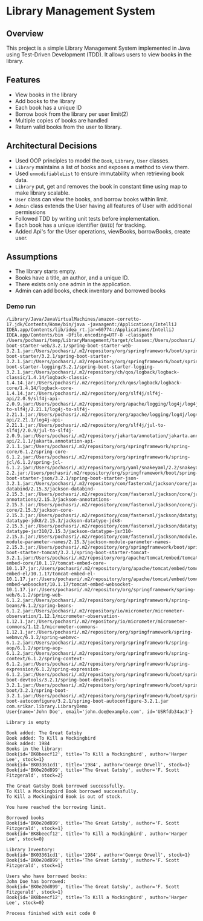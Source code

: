 # Library Management System

## Overview
This project is a simple Library Management System implemented in Java using Test-Driven Development (TDD). It allows users to view books in the library.

## Features
- View books in the library
- Add books to the library
- Each book has a unique ID
- Borrow book from the library per user limit(2)
- Multiple copies of books are handled
- Return valid books from the user to library. 

## Architectural Decisions
- Used OOP principles to model the `Book`, `Library`, `User` classes.
- `Library` maintains a list of books and exposes a method to view them.
- Used `unmodifiableList` to ensure immutability when retrieving book data.
- `Library` put, get and removes the book in constant time using map to make library scalable.
- `User` class can view the books, and borrow books within limit.
- `Admin` class extends the User having all features of User with additional permissions
- Followed TDD by writing unit tests before implementation.
- Each book has a unique identifier (`UUID`) for tracking.
- Added Api's for the User operations, viewBooks, borrowBooks, create user.

## Assumptions
- The library starts empty.
- Books have a title, an author, and a unique ID.
- There exists only one admin in the application.
- Admin can add books, check inventory and borrowed books

### Demo run

```
/Library/Java/JavaVirtualMachines/amazon-corretto-17.jdk/Contents/Home/bin/java -javaagent:/Applications/IntelliJ IDEA.app/Contents/lib/idea_rt.jar=60774:/Applications/IntelliJ IDEA.app/Contents/bin -Dfile.encoding=UTF-8 -classpath /Users/pochasri/temp/LibraryManagement/target/classes:/Users/pochasri/.m2/repository/org/springframework/boot/spring-boot-starter-web/3.2.1/spring-boot-starter-web-3.2.1.jar:/Users/pochasri/.m2/repository/org/springframework/boot/spring-boot-starter/3.2.1/spring-boot-starter-3.2.1.jar:/Users/pochasri/.m2/repository/org/springframework/boot/spring-boot-starter-logging/3.2.1/spring-boot-starter-logging-3.2.1.jar:/Users/pochasri/.m2/repository/ch/qos/logback/logback-classic/1.4.14/logback-classic-1.4.14.jar:/Users/pochasri/.m2/repository/ch/qos/logback/logback-core/1.4.14/logback-core-1.4.14.jar:/Users/pochasri/.m2/repository/org/slf4j/slf4j-api/2.0.9/slf4j-api-2.0.9.jar:/Users/pochasri/.m2/repository/org/apache/logging/log4j/log4j-to-slf4j/2.21.1/log4j-to-slf4j-2.21.1.jar:/Users/pochasri/.m2/repository/org/apache/logging/log4j/log4j-api/2.21.1/log4j-api-2.21.1.jar:/Users/pochasri/.m2/repository/org/slf4j/jul-to-slf4j/2.0.9/jul-to-slf4j-2.0.9.jar:/Users/pochasri/.m2/repository/jakarta/annotation/jakarta.annotation-api/2.1.1/jakarta.annotation-api-2.1.1.jar:/Users/pochasri/.m2/repository/org/springframework/spring-core/6.1.2/spring-core-6.1.2.jar:/Users/pochasri/.m2/repository/org/springframework/spring-jcl/6.1.2/spring-jcl-6.1.2.jar:/Users/pochasri/.m2/repository/org/yaml/snakeyaml/2.2/snakeyaml-2.2.jar:/Users/pochasri/.m2/repository/org/springframework/boot/spring-boot-starter-json/3.2.1/spring-boot-starter-json-3.2.1.jar:/Users/pochasri/.m2/repository/com/fasterxml/jackson/core/jackson-databind/2.15.3/jackson-databind-2.15.3.jar:/Users/pochasri/.m2/repository/com/fasterxml/jackson/core/jackson-annotations/2.15.3/jackson-annotations-2.15.3.jar:/Users/pochasri/.m2/repository/com/fasterxml/jackson/core/jackson-core/2.15.3/jackson-core-2.15.3.jar:/Users/pochasri/.m2/repository/com/fasterxml/jackson/datatype/jackson-datatype-jdk8/2.15.3/jackson-datatype-jdk8-2.15.3.jar:/Users/pochasri/.m2/repository/com/fasterxml/jackson/datatype/jackson-datatype-jsr310/2.15.3/jackson-datatype-jsr310-2.15.3.jar:/Users/pochasri/.m2/repository/com/fasterxml/jackson/module/jackson-module-parameter-names/2.15.3/jackson-module-parameter-names-2.15.3.jar:/Users/pochasri/.m2/repository/org/springframework/boot/spring-boot-starter-tomcat/3.2.1/spring-boot-starter-tomcat-3.2.1.jar:/Users/pochasri/.m2/repository/org/apache/tomcat/embed/tomcat-embed-core/10.1.17/tomcat-embed-core-10.1.17.jar:/Users/pochasri/.m2/repository/org/apache/tomcat/embed/tomcat-embed-el/10.1.17/tomcat-embed-el-10.1.17.jar:/Users/pochasri/.m2/repository/org/apache/tomcat/embed/tomcat-embed-websocket/10.1.17/tomcat-embed-websocket-10.1.17.jar:/Users/pochasri/.m2/repository/org/springframework/spring-web/6.1.2/spring-web-6.1.2.jar:/Users/pochasri/.m2/repository/org/springframework/spring-beans/6.1.2/spring-beans-6.1.2.jar:/Users/pochasri/.m2/repository/io/micrometer/micrometer-observation/1.12.1/micrometer-observation-1.12.1.jar:/Users/pochasri/.m2/repository/io/micrometer/micrometer-commons/1.12.1/micrometer-commons-1.12.1.jar:/Users/pochasri/.m2/repository/org/springframework/spring-webmvc/6.1.2/spring-webmvc-6.1.2.jar:/Users/pochasri/.m2/repository/org/springframework/spring-aop/6.1.2/spring-aop-6.1.2.jar:/Users/pochasri/.m2/repository/org/springframework/spring-context/6.1.2/spring-context-6.1.2.jar:/Users/pochasri/.m2/repository/org/springframework/spring-expression/6.1.2/spring-expression-6.1.2.jar:/Users/pochasri/.m2/repository/org/springframework/boot/spring-boot-devtools/3.2.1/spring-boot-devtools-3.2.1.jar:/Users/pochasri/.m2/repository/org/springframework/boot/spring-boot/3.2.1/spring-boot-3.2.1.jar:/Users/pochasri/.m2/repository/org/springframework/boot/spring-boot-autoconfigure/3.2.1/spring-boot-autoconfigure-3.2.1.jar com.srikar.library.LibraryDemo
User{name='John Doe', email='john.doe@example.com', id='USRfdb34ac3'}

Library is empty

Book added: The Great Gatsby
Book added: To Kill a Mockingbird
Book added: 1984
Books in the library:
Book{id='BK8beecf12', title='To Kill a Mockingbird', author='Harper Lee', stock=1}
Book{id='BK03361cd1', title='1984', author='George Orwell', stock=1}
Book{id='BK0e20d899', title='The Great Gatsby', author='F. Scott Fitzgerald', stock=2}

The Great Gatsby Book borrowed successfully.
To Kill a Mockingbird Book borrowed successfully.
To Kill a Mockingbird Book is out of stock.

You have reached the borrowing limit.

Borrowed books
Book{id='BK0e20d899', title='The Great Gatsby', author='F. Scott Fitzgerald', stock=1}
Book{id='BK8beecf12', title='To Kill a Mockingbird', author='Harper Lee', stock=0}

Library Inventory:
Book{id='BK03361cd1', title='1984', author='George Orwell', stock=1}
Book{id='BK0e20d899', title='The Great Gatsby', author='F. Scott Fitzgerald', stock=1}

Users who have borrowed books:
John Doe has borrowed:
Book{id='BK0e20d899', title='The Great Gatsby', author='F. Scott Fitzgerald', stock=1}
Book{id='BK8beecf12', title='To Kill a Mockingbird', author='Harper Lee', stock=0}

Process finished with exit code 0
```